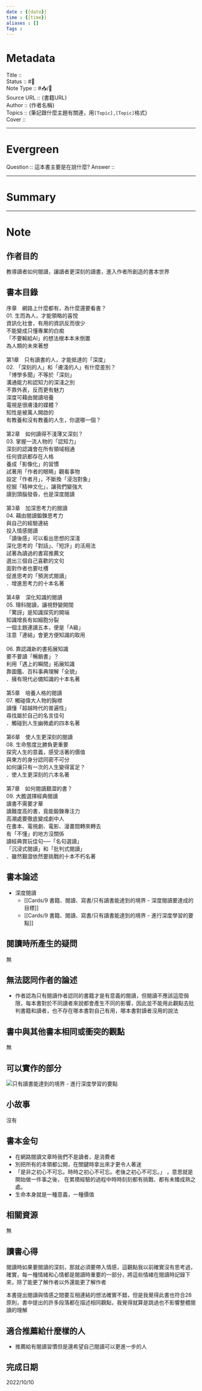 ```yaml
---
date : {{date}}
time : {{time}}
aliases : []
Tags : 
---
```

# Metadata
Title :: <br>
Status :: #🌱 <br>
Note Type :: #📥/📘 <br>
Source URL :: {書籍URL}<br>
Author :: {作者名稱}<br>
Topics :: {筆記跟什麼主題有關連，用`[Topic],[Topic]`格式}<br>
Cover ::

 
---
# Evergreen
Question :: 這本書主要是在說什麼?
Answer :: 


---

# Summary
---

# Note

## 作者目的
教導讀者如何閱讀，讓讀者更深刻的讀書，進入作者所創造的書本世界

## 書本目錄
序章　網路上什麼都有，為什麼還要看書？  
01. 生而為人，才能領略的喜悅  
資訊化社會，有用的資訊反而很少  
不能變成只懂專業的白痴  
「不要輸給AI」的想法根本本末倒置  
為人類的未來著想  
   
第1章　只有讀書的人，才能抵達的「深度」  
02. 「深刻的人」和「膚淺的人」有什麼差別？  
「博學多聞」不等於「深刻」  
溝通能力和認知力的深淺之別  
不靠外表，反而更有魅力  
深度可藉由閱讀培養  
電視是很膚淺的媒體？  
知性是被萬人開啟的  
有教養和沒有教養的人生，你選哪一個？  
   
第2章　如何讀得不淺薄又深刻？  
03. 掌握一流人物的「認知力」  
深刻的認識會在所有領域相通  
任何資訊都存在人格  
養成「影像化」的習慣  
試著用「作者的眼睛」觀看事物  
設定「作者月」，不斷換「浸泡對象」  
挖掘「精神文化」，讓我們變強大  
讀到頭腦發昏，也是深度閱讀  
   
第3章　加深思考力的閱讀  
04. 藉由閱讀鍛鍊思考力  
與自己的經驗連結  
投入情感閱讀  
「讀後感」可以看出思想的深淺  
深化思考的「對話」、「短評」的活用法  
試著為讀過的書寫推薦文  
選出三個自己喜歡的文句  
面對作者也要吐槽  
促進思考的「預測式閱讀」  
．增進思考力的十本名著  
   
第4章　深化知識的閱讀  
05. 理科閱讀，讓視野變開闊  
「驚訝」是知識探究的開端  
知識增長有如細胞分裂  
一個主題連讀五本，便是「A級」  
注意「連結」會更方便知識的取用  
   
06. 靠認識新的書拓展知識  
要不要讀「暢銷書」？  
利用「遇上的瞬間」拓展知識  
靠圖鑑、百科事典理解「全貌」  
．擁有現代必備知識的十本名著  
   
第5章　培養人格的閱讀  
07. 觸碰偉大人物的胸襟  
讀懂「超越時代的普遍性」  
尋找屬於自己的名言佳句  
．觸碰到人生幽微處的四本名著  
   
第6章　使人生更深刻的閱讀  
08. 生命態度比勝負更重要  
探究人生的意義，感受活著的價值  
與東方的身分認同密不可分  
如何讓只有一次的人生變得富足？  
．使人生更深刻的六本名著  
   
第7章　如何閱讀艱澀的書？  
09. 大膽選擇經典閱讀  
讀書不需要才華  
讀難度高的書，竟能鍛鍊專注力  
高潮處要徹底變成劇中人  
在書本、電視劇、電影、漫畫間轉來轉去  
有「不懂」的地方沒關係  
讀經典賞玩佳句──「名句選讀」  
「沉浸式閱讀」和「批判式閱讀」  
．雖然艱澀依然要挑戰的十本不朽名著

## 書本論述
- 深度閱讀
	- [[Cards/9 書籍、閱讀、寫書/只有讀書能達到的境界 - 深度閱讀要達成的目標]]
	- [[Cards/9 書籍、閱讀、寫書/只有讀書能達到的境界 - 進行深度學習的要點]]

## 閱讀時所產生的疑問
無

## 無法認同作者的論述
- 作者認為只有閱讀作者認同的書籍才是有意義的閱讀，但閱讀不應該這麼侷限，每本書對於不同讀者來說都會產生不同的影響，因此並不能用此觀點去批判書籍和讀者，也不存在哪本書對自己有用，哪本書對讀者沒用的說法

## 書中與其他書本相同或衝突的觀點
無

## 可以實作的部分
![只有讀書能達到的境界 - 進行深度學習的要點](Cards/9%20書籍、閱讀、寫書/只有讀書能達到的境界%20-%20進行深度學習的要點.md#實作方法)

## 小故事
沒有

## 書本金句
- 在網路閱讀文章時我們不是讀者，是消費者
- 別把所有的本領都公開，在關鍵時拿出來才更令人著迷
- 「是非之初心不可忘。時時之初心不可忘。老後之初心不可忘。」 ，意思就是開始做一件事之後， 在累積經驗的過程中時時刻刻都有挑戰、都有未臻成熟之處。
- 生命本身就是一種意義，一種價值

## 相關資源
無

## 讀書心得
閱讀時如果要閱讀的深刻，那就必須要帶入情感，這觀點我以前確實沒有思考過，確實，每一種情緒和心情都是閱讀時重要的一部分，將這些情緒在閱讀時記錄下來，除了能更了解作者以外還能更了解作者

本書提出閱讀與情感之間要互相連結的想法確實不錯，但是我覺得此書也符合28原則，書中提出的許多段落都在描述相同觀點，我覺得就算是跳過也不影響整體閱讀的理解

## 適合推薦給什麼樣的人
- 推薦給有閱讀習慣但是還希望自己閱讀可以更進一步的人

## 完成日期
2022/10/10
